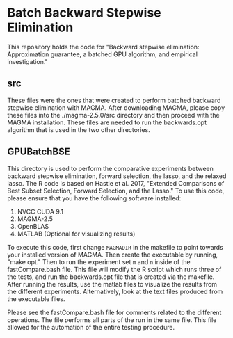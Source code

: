 # Batch Backward Stepwise Elimination

This repository holds the code for "Backward stepwise elimination: Approximation guarantee, a batched GPU algorithm, and empirical investigation."

## src
These files were the ones that were created to perform batched backward stepwise elimination with MAGMA. After downloading MAGMA, please copy these files into the ./magma-2.5.0/src directory and then proceed with the MAGMA installation. These files
are needed to run the backwards.opt algorithm that is used in the two other directories.

## GPUBatchBSE

This directory is used to perform the comparative experiments between backward stepwise elimination, forward selection, the lasso, and the relaxed lasso. The R code is based on Hastie et al. 2017, "Extended Comparisons of Best Subset Selection, Forward Selection, and the Lasso." 
To use this code, please ensure that you have the following software installed:

1. NVCC CUDA 9.1
2. MAGMA-2.5 
3. OpenBLAS
4. MATLAB (Optional for visualizing results)

To execute this code, first change `MAGMADIR` in the makefile to point towards your installed version of MAGMA. Then create the executable by running, "make opt." Then to run the experiment set `m` and `n` inside of the fastCompare.bash file. This file will modify the R script which runs three of the tests, and run the backwards.opt file that is created
via the makefile. After running the results, use the matlab files to visualize the results from the different experiments. Alternatively, look at the text files produced from the executable files.

Please see the fastCompare.bash file for comments related to the different operations. The file performs all parts of the run in the same file. This file allowed for the automation of the entire testing procedure.

